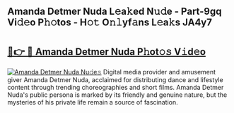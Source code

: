 ## Amanda Detmer Nuda L𝚎a𝚔ed N𝚞𝚍e - Part-9gq Vi𝚍𝚎o P𝚑𝚘tos - H𝚘𝚝 O𝚗𝚕yf𝚊ns L𝚎a𝚔s JA4y7

# <h2><a href="http://kfdqen7.oniu.top/?m=Amanda+Detmer+Nuda">🔗👉 🔴 Amanda Detmer Nuda P𝚑ot𝚘𝚜 V𝚒d𝚎o</a></h2>

[![Amanda Detmer Nuda Nu𝚍e𝚜](https://i.imgur.com/0qMVB7G.gif)](http://kfdqen7.oniu.top/?m=Amanda+Detmer+Nuda)
Digital media provider and amusement giver Amanda Detmer Nuda, acclaimed for distributing dance and lifestyle content through trending choreographies and short films. Amanda Detmer Nuda's public persona is marked by its friendly and genuine nature, but the mysteries of his private life remain a source of fascination.  
